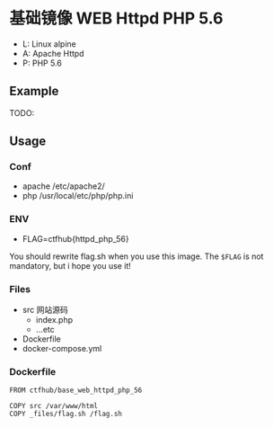 # 基础镜像 WEB Httpd PHP 5.6

- L: Linux alpine
- A: Apache Httpd
- P: PHP 5.6

## Example

TODO:

## Usage

### Conf

- apache /etc/apache2/
- php /usr/local/etc/php/php.ini

### ENV

- FLAG=ctfhub{httpd_php_56}

You should rewrite flag.sh when you use this image.
The `$FLAG` is not mandatory, but i hope you use it!

### Files

- src 网站源码
    + index.php
    + ...etc
- Dockerfile
- docker-compose.yml

### Dockerfile

```
FROM ctfhub/base_web_httpd_php_56

COPY src /var/www/html
COPY _files/flag.sh /flag.sh
```

